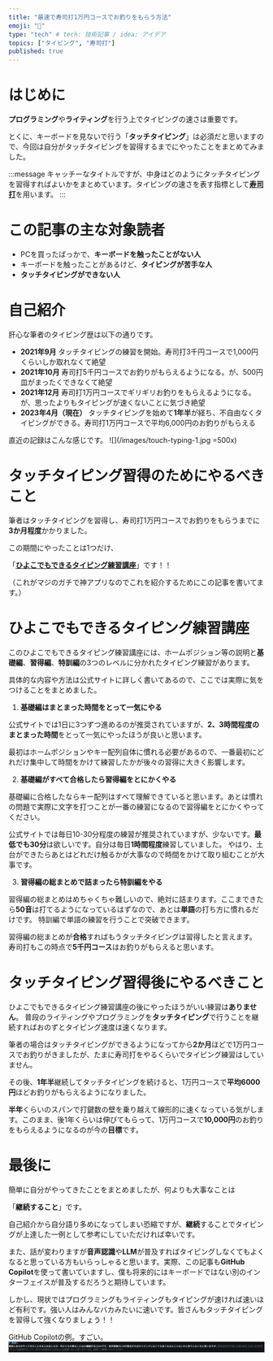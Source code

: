 ```yaml
---
title: "最速で寿司打1万円コースでお釣りをもらう方法"
emoji: "🍣"
type: "tech" # tech: 技術記事 / idea: アイデア
topics: ["タイピング", "寿司打"]
published: true
---
```


# はじめに

**プログラミング**や**ライティング**を行う上でタイピングの速さは重要です。

とくに、キーボードを見ないで行う「**タッチタイピング**」は必須だと思いますので、今回は自分がタッチタイピングを習得するまでにやったことをまとめてみました。

:::message
キャッチーなタイトルですが、中身はどのようにタッチタイピングを習得すればよいかをまとめています。タイピングの速さを表す指標として[**寿司打**](https://sushida.net/)を用います。
:::

# この記事の主な対象読者
- PCを買ったばっかで、**キーボードを触ったことがない人**
- キーボードを触ったことがあるけど、**タイピングが苦手な人**
- **タッチタイピングができない人**

# 自己紹介
肝心な筆者のタイピング歴は以下の通りです。

- **2021年9月**
タッチタイピングの練習を開始。寿司打3千円コースで1,000円くらいしか取れなくて絶望
- **2021年10月**
寿司打5千円コースでお釣りがもらえるようになる。が、500円皿がまったくできなくて絶望
- **2021年12月**
寿司打1万円コースでギリギリお釣りをもらえるようになる。が、思ったよりもタイピングが速くないことに気づき絶望
- **2023年4月（現在）**
タッチタイピングを始めて**1年半**が経ち、不自由なくタイピングができる。寿司打1万円コースで平均6,000円のお釣りがもらえる

直近の記録はこんな感じです。
![](/images/touch-typing-1.jpg =500x)

# タッチタイピング習得のためにやるべきこと
筆者はタッチタイピングを習得し、寿司打1万円コースでお釣りをもらうまでに**3か月程度**かかりました。

この期間にやったことは1つだけ、

「[**ひよこでもできるタイピング練習講座**](https://typing.twi1.me/training)」です！！

（これがマジのガチで神アプリなのでこれを紹介するためにこの記事を書いてます。）


# ひよこでもできるタイピング練習講座
このひよこでもできるタイピング練習講座には、ホームポジション等の説明と**基礎編**、**習得編**、**特訓編**の3つのレベルに分かれたタイピング練習があります。

具体的な内容や方法は公式サイトに詳しく書いてあるので、ここでは実際に気をつけることをまとめました。

1. **基礎編はまとまった時間をとって一気にやる**

公式サイトでは1日に3つずつ進めるのが推奨されていますが、**2、3時間程度のまとまった時間**をとって一気にやったほうが良いと思います。

最初はホームポジションやキー配列自体に慣れる必要があるので、一番最初にどれだけ集中して時間をかけて練習したかが後々の習得に大きく影響します。

2. **基礎編がすべて合格したら習得編をとにかくやる**

基礎編に合格したならキー配列はすべて理解できていると思います。あとは慣れの問題で実際に文字を打つことが一番の練習になるので習得編をとにかくやってください。

公式サイトでは毎日10-30分程度の練習が推奨されていますが、少ないです。**最低でも30分**は欲しいです。自分は毎日**1時間程度**練習していました。
やはり、土台ができたらあとはどれだけ触るかが大事なので時間をかけて取り組むことが大事です。

3. **習得編の総まとめで詰まったら特訓編をやる**

習得編の総まとめはめちゃくちゃ難しいので、絶対に詰まります。ここまできたら**50音**は打てるようになっているはずなので、あとは**単語**の打ち方に慣れるだけです。
特訓編で単語の練習を行うことで突破できます。


習得編の総まとめが**合格**すればもうタッチタイピングは習得したと言えます。
寿司打もこの時点で**5千円コース**はお釣りがもらえると思います。

# タッチタイピング習得後にやるべきこと
ひよこでもできるタイピング練習講座の後にやったほうがいい練習は**ありません**。
普段のライティングやプログラミングを**タッチタイピング**で行うことを継続すればおのずとタイピング速度は速くなります。

筆者の場合はタッチタイピングができるようになってから**2か月**ほどで1万円コースでお釣りがきましたが、たまに寿司打をやるくらいでタイピング練習はしていません。

その後、**1年半**継続してタッチタイピングを続けると、1万円コースで**平均6000円**ほどお釣りがもらえるようになりました。

**半年**くらいのスパンで打鍵数の壁を乗り越えて線形的に速くなっている気がします。このまま、後1年くらいは伸びてもらって、1万円コースで**10,000円**のお釣りをもらえるようになるのが今の**目標**です。

# 最後に
簡単に自分がやってきたことをまとめましたが、何よりも大事なことは

「**継続すること**」です。

自己紹介から自分語り多めになってしまい恐縮ですが、**継続**することでタイピングが上達した一例として参考にしていただければ幸いです。


また、話が変わりますが**音声認識**や**LLM**が普及すればタイピングしなくてもよくなると思っている方もいらっしゃると思います。実際、この記事も**GitHub Copilot**を使って書いていますし、僕も将来的にはキーボードではない別のインターフェイスが普及するだろうと期待しています。

しかし、現状ではプログラミングもライティングもタイピングが速ければ速いほど有利です。強い人はみんなバカみたいに速いです。皆さんもタッチタイピングを習得して強くなりましょう！！

GitHub Copilotの例。すごい。
![](/images/touch-typing-3.png)
